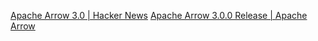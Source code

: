 
[Apache Arrow 3.0 | Hacker News](https://news.ycombinator.com/item?id=26018187)
[Apache Arrow 3.0.0 Release | Apache Arrow](https://arrow.apache.org/blog/2021/01/25/3.0.0-release/)
